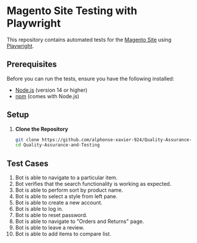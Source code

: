 # Magento Site Testing with Playwright

This repository contains automated tests for the [Magento Site](https://magento.softwaretestingboard.com/) using [Playwright](https://playwright.dev/).

## Prerequisites

Before you can run the tests, ensure you have the following installed:

- [Node.js](https://nodejs.org/) (version 14 or higher)
- [npm](https://www.npmjs.com/) (comes with Node.js)

## Setup

1. **Clone the Repository**

   ```bash
   git clone https://github.com/alphonse-xavier-924/Quality-Assurance-and-Testing.git
   cd Quality-Assurance-and-Testing

## Test Cases

1. Bot is able to navigate to a particular item.
2. Bot verifies that the search functionality is working as expected.
3. Bot is able to perform sort by product name.
4. Bot is able to select a style from left pane.
5. Bot is able to create a new account.
6. Bot is able to log in.
7. Bot is able to reset password.
8. Bot is able to navigate to "Orders and Returns" page.
9. Bot is able to leave a review.
10. Bot is able to add items to compare list.
